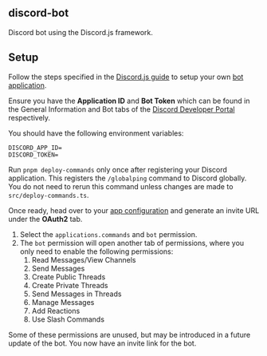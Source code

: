 ## discord-bot

Discord bot using the Discord.js framework.

## Setup

Follow the steps specified in the [Discord.js guide](https://discordjs.guide/preparations/setting-up-a-bot-application.html#creating-your-bot) to setup your own [bot application](https://discord.com/developers/applications).

Ensure you have the **Application ID** and **Bot Token** which can be found in the General Information and Bot tabs of the [Discord Developer Portal](https://discord.com/developers/applications) respectively.

You should have the following environment variables:

```
DISCORD_APP_ID=
DISCORD_TOKEN=
```

Run `pnpm deploy-commands` only once after registering your Discord application. This registers the `/globalping` command to Discord globally. You do not need to rerun this command unless changes are made to `src/deploy-commands.ts`.

Once ready, head over to your [app configuration](https://discord.com/developers/applications) and generate an invite URL under the **OAuth2** tab.

1. Select the `applications.commands` and `bot` permission.
2. The `bot` permission will open another tab of permissions, where you only need to enable the following permissions:
   1. Read Messages/View Channels
   2. Send Messages
   3. Create Public Threads
   4. Create Private Threads
   5. Send Messages in Threads
   6. Manage Messages
   7. Add Reactions
   8. Use Slash Commands

Some of these permissions are unused, but may be introduced in a future update of the bot. You now have an invite link for the bot.
